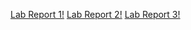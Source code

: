 [Lab Report 1!](https://akh1lbokka.github.io/cse15l-lab-reports/LabReport1.html)
[Lab Report 2!](https://akh1lbokka.github.io/cse15l-lab-reports/LabReport2.html)
[Lab Report 3!](https://akh1lbokka.github.io/cse15l-lab-reports/LabReport3.html)
